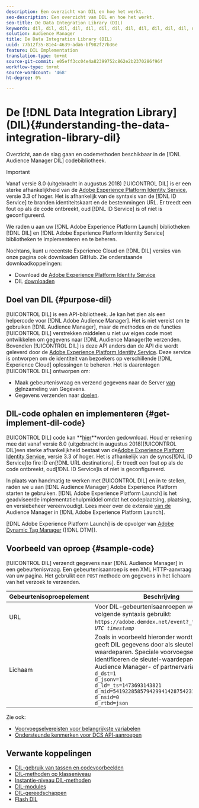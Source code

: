 ```yaml
---
description: Een overzicht van DIL en hoe het werkt.
seo-description: Een overzicht van DIL en hoe het werkt.
seo-title: De Data Integration Library (DIL)
keywords: dil, dil, dil, dil, dil, dil, dil, dil, dil, dil, dil, dil, dil, dil, dil, dil, dil, dil, dil, dil, dil, dil, dil, dil, dil, dil, dil, dil, dil, dil, dil, dil, dil, dil,
solution: Audience Manager
title: De Data Integration Library (DIL)
uuid: 77b12f35-81e4-4639-ada6-bf982f27b36e
feature: DIL Implementation
translation-type: tm+mt
source-git-commit: e05eff3cc04e4a82399752c862e2b2370286f96f
workflow-type: tm+mt
source-wordcount: '468'
ht-degree: 0%

---
```



# De [!DNL Data Integration Library] (DIL){#understanding-the-data-integration-library-dil}

Overzicht, aan de slag gaan en codemethoden beschikbaar in de [!DNL Audience Manager DIL] codebibliotheek.

>[!IMPORTANT]
>
>Vanaf versie 8.0 (uitgebracht in augustus 2018) [!UICONTROL DIL] is er een sterke afhankelijkheid van de [Adobe Experience Platform Identity Service](https://docs.adobe.com/content/help/en/id-service/using/home.html), versie 3.3 of hoger. Het is afhankelijk van de syntaxis van de [!DNL ID Service] te branden identiteitskaart en de bestemmingen URL. Er treedt een fout op als de code ontbreekt, oud [!DNL ID Service] is of niet is geconfigureerd.
>
>We raden u aan uw [!DNL Adobe Experience Platform Launch] bibliotheken [!DNL DIL] en [!DNL Adobe Experience Platform Identity Service] bibliotheken te implementeren en te beheren.

Nochtans, kunt u recentste Experience Cloud en [!DNL DIL] versies van onze pagina ook downloaden GitHub. Zie onderstaande downloadkoppelingen:

* Download de [Adobe Experience Platform Identity Service](https://github.com/Adobe-Marketing-Cloud/id-service/releases)
* DIL [downloaden](https://github.com/Adobe-Marketing-Cloud/dil/releases)

## Doel van DIL {#purpose-dil}

[!UICONTROL DIL] is een API-bibliotheek. Je kan het zien als een helpercode voor [!DNL Adobe Audience Manager]. Het is niet vereist om te gebruiken [!DNL Audience Manager], maar de methodes en de functies [!UICONTROL DIL] verstrekken middelen u niet uw eigen code moet ontwikkelen om gegevens naar [!DNL Audience Manager]te verzenden. Bovendien [!UICONTROL DIL] is deze API anders dan de API die wordt geleverd door de [Adobe Experience Platform Identity Service](https://docs.adobe.com/content/help/en/id-service/using/home.html). Deze service is ontworpen om de identiteit van bezoekers op verschillende [!DNL Experience Cloud] oplossingen te beheren. Het is daarentegen [!UICONTROL DIL] ontworpen om:

* Maak gebeurtenisvraag en verzend gegevens naar de Server [van de](../reference/system-components/components-data-collection.md)Inzameling van Gegevens.
* Gegevens verzenden naar [doelen](../features/destinations/destinations.md).

## DIL-code ophalen en implementeren {#get-implement-dil-code}

[!UICONTROL DIL] code kan **[hier](https://github.com/Adobe-Marketing-Cloud/dil/releases)**worden gedownload. Houd er rekening mee dat vanaf versie 8.0 (uitgebracht in augustus 2018)[!UICONTROL DIL]een sterke afhankelijkheid bestaat van de[Adobe Experience Platform Identity Service](https://docs.adobe.com/content/help/en/id-service/using/home.html), versie 3.3 of hoger. Het is afhankelijk van de syncs[!DNL ID Service]to fire ID en[!DNL URL destinations]. Er treedt een fout op als de code ontbreekt, oud[!DNL ID Service]is of niet is geconfigureerd.

In plaats van handmatig te werken met [!UICONTROL DIL] en in te stellen, raden we u aan [!DNL Audience Manager] Adobe Experience Platform starten [](https://docs.adobelaunch.com/) te gebruiken. [!DNL Adobe Experience Platform Launch] is het geadviseerde implementatiehulpmiddel omdat het codeplaatsing, plaatsing, en versiebeheer vereenvoudigt. Lees meer over de extensie [van de](https://docs.adobelaunch.com/extension-reference/web/adobe-audience-manager-extension) Audience Manager in [!DNL Adobe Experience Platform Launch].

[!DNL Adobe Experience Platform Launch] is de opvolger van [Adobe Dynamic Tag Manager](https://docs.adobe.com/content/help/en/dtm/using/c-overview.html) ([!DNL DTM]).

## Voorbeeld van oproep {#sample-code}

[!UICONTROL DIL] verzendt gegevens naar [!DNL Audience Manager] in een gebeurtenisvraag. Een gebeurtenisaanroep is een XML HTTP-aanvraag van uw pagina. Het gebruikt een `POST` methode om gegevens in het lichaam van het verzoek te verzenden.

| Gebeurtenisoproepelement | Beschrijving |
|--- |--- |
| URL | Voor DIL-gebeurtenisaanroepen wordt de volgende syntaxis gebruikt: `https://adobe.demdex.net/event?_ts =` *`UNIX UTC timestamp`* |
| Lichaam | Zoals in voorbeeld hieronder wordt getoond, geeft DIL gegevens door als sleutel-waardeparen. Speciale voorvoegseltekens identificeren de sleutel-waardeparen als Audience Manager- of partnervariabelen.<br>`d_dst=1`<br>`d_jsonv=1`<br>`d_ld=_ts=1473693143821`<br>`d_mid=54192285857942994142875423154873503351`<br>`d_nsid=0`<br>`d_rtbd=json`<br> |

Zie ook:
* [Voorvoegselvereisten voor belangrijkste variabelen](../features/traits/trait-variable-prefixes.md)
* [Ondersteunde kenmerken voor DCS API-aanroepen](../api/dcs-intro/dcs-api-reference/dcs-keys.md)

## Verwante koppelingen

* [DIL-gebruik van tassen en codevoorbeelden](/help/using/dil/dil-use-cases.md)
* [DIL-methoden op klasseniveau](/help/using/dil/dil-class-overview/dil-start.md)
* [Instantie-niveau DIL-methoden](/help/using/dil/dil-instance-methods.md)
* [DIL-modules](/help/using/dil/dil-modules.md)
* [DIL-gereedschappen](/help/using/dil/dil-tools.md)
* [Flash DIL](/help/using/dil/dil-flash.md)